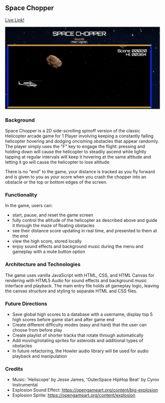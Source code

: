 ## Space Chopper


[Live Link!](https://sheriffhoodie.github.io/space-chopper/)

![Gameplay Gif](assets/images/space-chopper.gif)

### Background

Space Chopper is a 2D side-scrolling spinoff version of the classic Helicopter arcade game for 1 Player involving keeping a constantly falling helicopter hovering and dodging oncoming obstacles that appear randomly. The player simply uses the "F" key to engage the flight: pressing and holding down will cause the helicopter to steadily ascend while lightly tapping at regular intervals will keep it hovering at the same altitude and letting it go will cause the helicopter to lose altitude.

There is no "end" to the game, your distance is tracked as you fly forward and is given to you as your score when you crash the chopper into an obstacle or the top or bottom edges of the screen.

### Functionality

In the game, users can:

* start, pause, and reset the game screen
* fully control the altitude of the helicopter as described above and guide it through the maze of floating obstacles
* see their distance score updating in real time, and presented to them at the end
* view the high score, stored locally
* enjoy sound effects and background music during the menu and gameplay with a mute button option


### Architecture and Technologies

The game uses vanilla JavaScript with HTML, CSS, and HTML Canvas for rendering with HTML5 Audio for sound effects and background music interface and playback. The main entry file holds all gameplay logic, leaving the canvas structure and styling to separate HTML and CSS files.

### Future Directions

* Save global high scores to a database with a username, display top 5 high scores before game start and after game end
* Create different difficulty modes (easy and hard) that the user can choose from before play
* Create playlist of shorter tracks that rotate through automatically
* Add moving/rotating sprites for asteroids and additional types of obstacles
* In future refactoring, the Howler audio library will be used for audio playback and manipulation

### Credits

* Music: 'Heliscope' by Jesse James,
       'OuterSpace HipHop Beat' by Cyrov Instrumental
* Explosion Sound Effect: https://opengameart.org/content/big-explosion
* Explosion Sprite: https://opengameart.org/content/explosion
